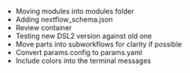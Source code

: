 - Moving modules into modules folder
- Adding nextflow_schema.json
- Review container
- Testing new DSL2 version against old one
- Move parts into subworkflows for clarity if possible
- Convert params.config to params.yaml
- Include colors into the terminal messages
